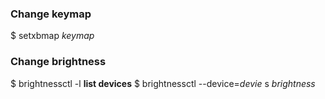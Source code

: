 ### Change keymap
$ setxbmap *keymap*

### Change brightness
$ brightnessctl -l **list devices**
$ brightnessctl --device=*devie* s *brightness*
